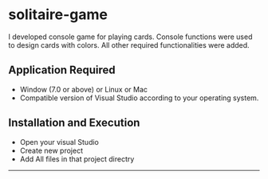 # solitaire-game
I developed console game for playing cards. Console functions were used to design cards with colors. All other required functionalities were added.

## Application Required
- Window (7.0 or above) or Linux or Mac
- Compatible version of Visual Studio according to your operating system.
  
## Installation and Execution
- Open your visual Studio
- Create new project
- Add All files in that project directry
-----------------------------------
